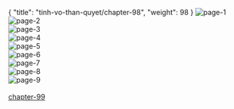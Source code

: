 { "title": "tinh-vo-than-quyet/chapter-98", "weight": 98 }
<img src="http://1.bp.blogspot.com/-SQtW05gFEXs/WgJ6PwOrl9I/AAAAAAAG9V4/toD44TvrPqIm38BIIpnOQPandQzcA0fhQCLcBGAs/s1600/1.middle.jpg?imgmax=0" alt="page-1" origin="http://1.bp.blogspot.com/-SQtW05gFEXs/WgJ6PwOrl9I/AAAAAAAG9V4/toD44TvrPqIm38BIIpnOQPandQzcA0fhQCLcBGAs/s1600/1.middle.jpg?imgmax=0"><br/>
<img src="http://1.bp.blogspot.com/-4f_hBweknl8/WgJ6Ph0gGKI/AAAAAAAG9V0/hZHuPsMEEYQWZ3-wq9_sE5uUt4MHwX7cQCLcBGAs/s1600/2.middle.jpg?imgmax=0" alt="page-2" origin="http://1.bp.blogspot.com/-4f_hBweknl8/WgJ6Ph0gGKI/AAAAAAAG9V0/hZHuPsMEEYQWZ3-wq9_sE5uUt4MHwX7cQCLcBGAs/s1600/2.middle.jpg?imgmax=0"><br/>
<img src="http://1.bp.blogspot.com/-nefoCepJ10U/WgJ6P9pO27I/AAAAAAAG9V8/v_a1-PQnjQwjieuKqQp5FQrGL0q-HezRQCLcBGAs/s1600/3.middle.jpg?imgmax=0" alt="page-3" origin="http://1.bp.blogspot.com/-nefoCepJ10U/WgJ6P9pO27I/AAAAAAAG9V8/v_a1-PQnjQwjieuKqQp5FQrGL0q-HezRQCLcBGAs/s1600/3.middle.jpg?imgmax=0"><br/>
<img src="http://1.bp.blogspot.com/-yIa19cM2Rks/WgJ6QiUmvOI/AAAAAAAG9WA/WnguHV3nZXMbFpnVabZwhCUEnz6IuP-XwCLcBGAs/s1600/4.middle.jpg?imgmax=0" alt="page-4" origin="http://1.bp.blogspot.com/-yIa19cM2Rks/WgJ6QiUmvOI/AAAAAAAG9WA/WnguHV3nZXMbFpnVabZwhCUEnz6IuP-XwCLcBGAs/s1600/4.middle.jpg?imgmax=0"><br/>
<img src="http://1.bp.blogspot.com/-W6UYmtQRbJY/WgJ6RHXaITI/AAAAAAAG9WE/a1g_A9imj2Yu6xgZlB4mOVKeRsuPU4FUACLcBGAs/s1600/5.middle.jpg?imgmax=0" alt="page-5" origin="http://1.bp.blogspot.com/-W6UYmtQRbJY/WgJ6RHXaITI/AAAAAAAG9WE/a1g_A9imj2Yu6xgZlB4mOVKeRsuPU4FUACLcBGAs/s1600/5.middle.jpg?imgmax=0"><br/>
<img src="http://1.bp.blogspot.com/-ugpOVPV8PGw/WgJ6Rc1wg_I/AAAAAAAG9WI/Tn7amC0COiApwrmkn-OwfWu0FR0oZA7kACLcBGAs/s1600/6.middle.jpg?imgmax=0" alt="page-6" origin="http://1.bp.blogspot.com/-ugpOVPV8PGw/WgJ6Rc1wg_I/AAAAAAAG9WI/Tn7amC0COiApwrmkn-OwfWu0FR0oZA7kACLcBGAs/s1600/6.middle.jpg?imgmax=0"><br/>
<img src="http://1.bp.blogspot.com/-TJAVUUxYbQU/WgJ6RtRRvCI/AAAAAAAG9WM/jBy74M43wdMSg7vXmjJXhqh7R4KSCTrCQCLcBGAs/s1600/7.middle.jpg?imgmax=0" alt="page-7" origin="http://1.bp.blogspot.com/-TJAVUUxYbQU/WgJ6RtRRvCI/AAAAAAAG9WM/jBy74M43wdMSg7vXmjJXhqh7R4KSCTrCQCLcBGAs/s1600/7.middle.jpg?imgmax=0"><br/>
<img src="http://1.bp.blogspot.com/-oT01SuvDDjw/WgJ6Ru7W_jI/AAAAAAAG9WQ/pznu38Of6DAUCxJPhYTWRNzrEzbJiZNXgCLcBGAs/s1600/8.middle.jpg?imgmax=0" alt="page-8" origin="http://1.bp.blogspot.com/-oT01SuvDDjw/WgJ6Ru7W_jI/AAAAAAAG9WQ/pznu38Of6DAUCxJPhYTWRNzrEzbJiZNXgCLcBGAs/s1600/8.middle.jpg?imgmax=0"><br/>
<img src="http://1.bp.blogspot.com/-iip2djWuPCU/WgJ6SGDsJ9I/AAAAAAAG9WU/-CXYjCWIxcQYWBIGqZp6QTOWEkXgcU0oQCLcBGAs/s1600/9.middle.jpg?imgmax=0" alt="page-9" origin="http://1.bp.blogspot.com/-iip2djWuPCU/WgJ6SGDsJ9I/AAAAAAAG9WU/-CXYjCWIxcQYWBIGqZp6QTOWEkXgcU0oQCLcBGAs/s1600/9.middle.jpg?imgmax=0"><br/>
<br/><a class="nextchap" href="/tinh-vo-than-quyet/chapter-99">chapter-99</a>
